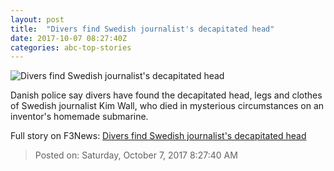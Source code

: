 ```yaml
---
layout: post
title:  "Divers find Swedish journalist's decapitated head"
date: 2017-10-07 08:27:40Z
categories: abc-top-stories
---
```


![Divers find Swedish journalist's decapitated head](http://www.abc.net.au/news/image/8836266-1x1-700x700.jpg)

Danish police say divers have found the decapitated head, legs and clothes of Swedish journalist Kim Wall, who died in mysterious circumstances on an inventor's homemade submarine.


Full story on F3News: [Divers find Swedish journalist's decapitated head](http://www.f3nws.com/n/VpRthB)

> Posted on: Saturday, October 7, 2017 8:27:40 AM
